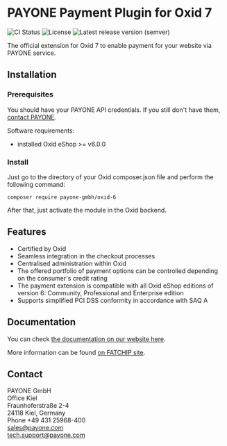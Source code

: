 # PAYONE Payment Plugin for Oxid 7

![CI Status](https://img.shields.io/github/workflow/status/PAYONE-GmbH/oxid-7/CI)
![License](https://img.shields.io/github/license/PAYONE-GmbH/oxid-7)
![Latest release version (semver)](https://img.shields.io/github/v/release/PAYONE-GmbH/oxid-7)

The official extension for Oxid 7 to enable payment for your
website via PAYONE service.

## Installation

### Prerequisites

You should have your PAYONE API credentials. If you still don't have
them, [contact PAYONE](https://payone.com).

Software requirements:

- installed Oxid eShop >= v6.0.0

### Install

Just go to the directory of your Oxid composer.json file and perform the following command:

```
composer require payone-gmbh/oxid-6
```

After that, just activate the module in the Oxid backend.

## Features

- Certified by Oxid
- Seamless integration in the checkout processes
- Centralised administration within Oxid
- The offered portfolio of payment options can be controlled depending on the consumer's credit rating
- The payment extension is compatible with all Oxid eShop editions of version 6: Community, Professional and Enterprise
  edition
- Supports simplified PCI DSS conformity in accordance with SAQ A

## Documentation

You can check [the documentation on our website here](https://docs.payone.com/display/public/INT/Oxid+6+Extension).

More information can be found [on FATCHIP site](https://www.fatchip.de/Plugins/OXID-eShop/OXID-PAYONE-Connector.html).

## Contact

PAYONE GmbH<br>
Office Kiel<br>
Fraunhoferstraße 2-4<br>
24118 Kiel, Germany<br>
Phone +49 431 25968-400<br>
sales@payone.com<br>
tech.support@payone.com<br>
